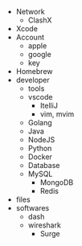 - Network
	- ClashX
- Xcode
- Account
	- apple
	- google
	- key
- Homebrew
- developer
	- tools
  	- vscode
		- ItelliJ
		- vim, mvim
	- Golang
	- Java
	- NodeJS 
	- Python
	- Docker
	- Database
    - MySQL
		- MongoDB
		- Redis
- files
- softwares
  - dash
  - wireshark
	- Surge